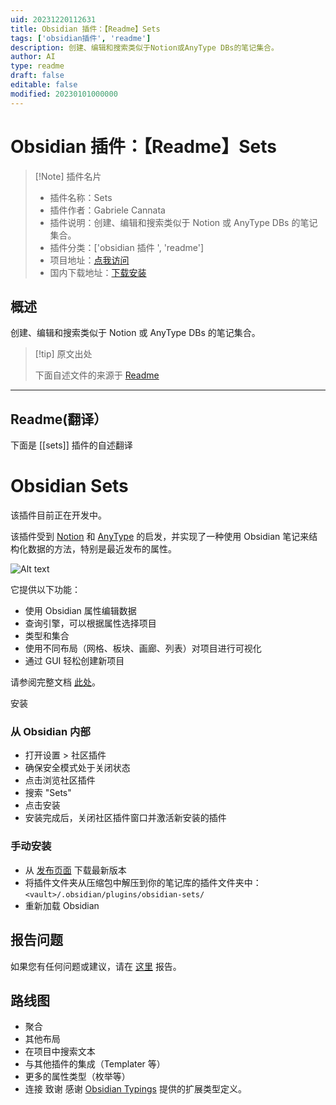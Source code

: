 ```yaml
---
uid: 20231220112631
title: Obsidian 插件：【Readme】Sets
tags: ['obsidian插件', 'readme']
description: 创建、编辑和搜索类似于Notion或AnyType DBs的笔记集合。
author: AI
type: readme
draft: false
editable: false
modified: 20230101000000
---
```


# Obsidian 插件：【Readme】Sets

> [!Note] 插件名片
> - 插件名称：Sets
> - 插件作者：Gabriele Cannata
> - 插件说明：创建、编辑和搜索类似于 Notion 或 AnyType DBs 的笔记集合。
> - 插件分类：['obsidian 插件 ', 'readme']
> - 项目地址：[点我访问](https://github.com/Canna71/obsidian-sets)
> - 国内下载地址：[下载安装](https://pkmer.cn/products/plugin/pluginMarket/?sets)

## 概述

创建、编辑和搜索类似于 Notion 或 AnyType DBs 的笔记集合。

> [!tip] 原文出处
>
>下面自述文件的来源于 [Readme](https://ghproxy.net/https://raw.githubusercontent.com/Canna71/obsidian-sets/main/README.md)

---

## Readme(翻译）

下面是 [[sets]] 插件的自述翻译

# Obsidian Sets

该插件目前正在开发中。

该插件受到 [Notion](https://www.notion.so) 和 [AnyType](https://anytype.io) 的启发，并实现了一种使用 Obsidian 笔记来结构化数据的方法，特别是最近发布的属性。

![Alt text](https://cdn.pkmer.cn/covers/sets_2_0.png!pkmer)

它提供以下功能：

- 使用 Obsidian 属性编辑数据
- 查询引擎，可以根据属性选择项目
- 类型和集合
- 使用不同布局（网格、板块、画廊、列表）对项目进行可视化
- 通过 GUI 轻松创建新项目

请参阅完整文档 [此处](docs/doc.md)。

安装

### 从 Obsidian 内部

- 打开设置 > 社区插件
- 确保安全模式处于关闭状态
- 点击浏览社区插件
- 搜索 "Sets"
- 点击安装
- 安装完成后，关闭社区插件窗口并激活新安装的插件

### 手动安装

- 从 [发布页面](https://github.com/Canna71/obsidian-sets/issues) 下载最新版本
- 将插件文件夹从压缩包中解压到你的笔记库的插件文件夹中：`<vault>/.obsidian/plugins/obsidian-sets/`
- 重新加载 Obsidian

## 报告问题

如果您有任何问题或建议，请在 [这里](https://github.com/Canna71/obsidian-sets/issues) 报告。

## 路线图

- 聚合
- 其他布局
- 在项目中搜索文本
- 与其他插件的集成（Templater 等）
- 更多的属性类型（枚举等）
- 连接
致谢
感谢 [Obsidian Typings](https://github.com/Fevol/obsidian-typings) 提供的扩展类型定义。



